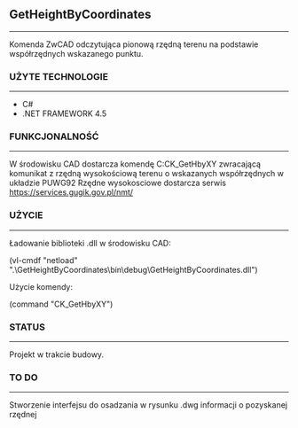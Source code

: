 ## GetHeightByCoordinates
---
Komenda ZwCAD odczytująca pionową rzędną terenu na podstawie współrzędnych wskazanego punktu.

### UŻYTE TECHNOLOGIE
- - -
* C#
* .NET FRAMEWORK 4.5

### FUNKCJONALNOŚĆ
- - -
W środowisku CAD dostarcza komendę C:CK_GetHbyXY zwracającą komunikat z rzędną wysokościową terenu o wskazanych współrzędnych w układzie PUWG92
Rzędne wysokosciowe dostarcza serwis https://services.gugik.gov.pl/nmt/

### UŻYCIE
---
Ładowanie biblioteki .dll w środowisku CAD: 

(vl-cmdf "netload" ".\\GetHeightByCoordinates\\bin\\debug\\GetHeightByCoordinates.dll")

Użycie komendy:

(command "CK_GetHbyXY")

### STATUS
---
Projekt w trakcie budowy.

### TO DO
---
Stworzenie interfejsu do osadzania w rysunku .dwg informacji o pozyskanej rzędnej

